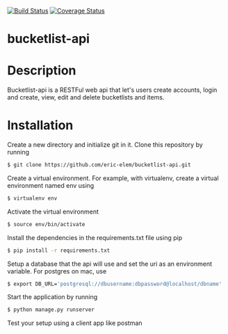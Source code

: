 [![Build Status](https://travis-ci.org/eric-elem/bucketlist-api.svg?branch=develop)](https://travis-ci.org/eric-elem/bucketlist-api)
[![Coverage Status](https://coveralls.io/repos/github/eric-elem/bucketlist-api/badge.svg?branch=develop)](https://coveralls.io/github/eric-elem/bucketlist-api?branch=develop)

# bucketlist-api

# Description
Bucketlist-api is a RESTFul web api that let's users create accounts, login and create, view, edit and delete bucketlists and items.

# Installation

Create a new directory and initialize git in it. Clone this repository by running
```sh
$ git clone https://github.com/eric-elem/bucketlist-api.git
```
Create a virtual environment. For example, with virtualenv, create a virtual environment named env using
```sh
$ virtualenv env
```
Activate the virtual environment
```sh
$ source env/bin/activate
```
Install the dependencies in the requirements.txt file using pip
```sh
$ pip install -r requirements.txt
```
Setup a database that the api will use and set the uri as an environment variable. For postgres on mac, use
```sh
$ export DB_URL='postgresql://dbusername:dbpassword@localhost/dbname'
```
Start the application by running
```sh
$ python manage.py runserver
```
Test your setup using a client app like postman
